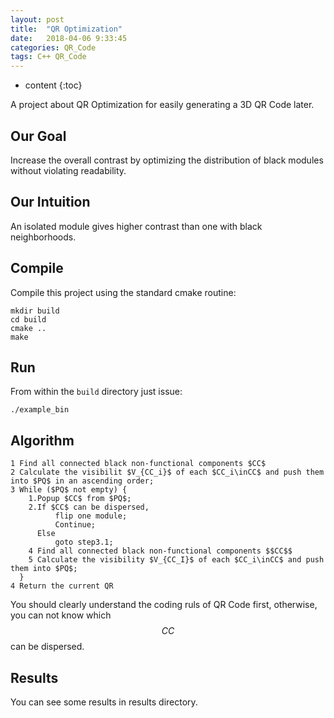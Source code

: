 ```yaml
---
layout: post
title:  "QR Optimization"
date:   2018-04-06 9:33:45
categories: QR_Code
tags: C++ QR_Code
---
```


* content
{:toc}

A project about QR Optimization for easily generating a 3D QR Code later.

## Our Goal

Increase the overall contrast by optimizing the distribution of black modules without violating readability.

## Our Intuition

An isolated module gives higher contrast than one with black neighborhoods.

## Compile

Compile this project using the standard cmake routine:

```
mkdir build
cd build
cmake ..
make
```

## Run

From within the `build` directory just issue:

```
./example_bin
```

## Algorithm

```
1 Find all connected black non-functional components $CC$
2 Calculate the visibilit $V_{CC_i}$ of each $CC_i\inCC$ and push them into $PQ$ in an ascending order;
3 While ($PQ$ not empty) {
	1.Popup $CC$ from $PQ$;
	2.If $CC$ can be dispersed, 
		  flip one module;
		  Continue;
	  Else
		  goto step3.1;
	4 Find all connected black non-functional components $$CC$$
	5 Calculate the visibility $V_{CC_I}$ of each $CC_i\inCC$ and push them into $PQ$;
  }
4 Return the current QR

```

You should clearly understand the coding ruls of QR Code first, otherwise, you can not know which $$CC$$ can be dispersed.

## Results

You can see some results in results directory.  